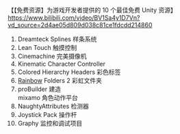 
【【免费资源】为游戏开发者提供的 10 个最佳免费 Unity 资源】https://www.bilibili.com/video/BV1Sa4y1D7Vn?vd_source=2d4ae05d809d038c81ce1fdcdd214860

1. Dreamteck Splines 样条系统  
2. Lean Touch 触摸控制  
3. Cinemachine 完美摄像机  
4. Kinematic Character Controller  
5. Colored Hierarchy Headers 彩色标签  
6. [Rainbow](https://search.bilibili.com/all?from_source=webcommentline_search&keyword=Rainbow) Folders 2 彩虹文件夹  
8. proBuilder 建造  
mixamo 角色动作平台  
8. NaughtyAttributes 检测器  
9. Joystick Pack 操作杆  
10. Graphy 监控和调试项目